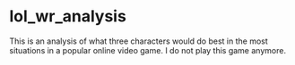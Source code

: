 # lol_wr_analysis
This is an analysis of what three characters would do best in the most situations in a popular online video game.  I do not play this game anymore.
